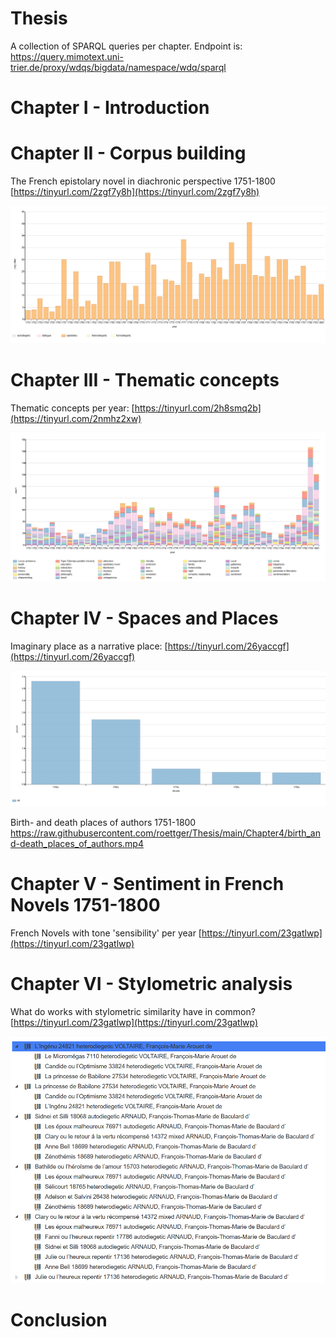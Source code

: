 # Thesis
A collection of SPARQL queries per chapter. Endpoint is: https://query.mimotext.uni-trier.de/proxy/wdqs/bigdata/namespace/wdq/sparql

# Chapter I - Introduction 

# Chapter II - Corpus building 

The French epistolary novel in diachronic perspective 1751-1800 [https://tinyurl.com/2zgf7y8h](https://tinyurl.com/2zgf7y8h)

![The epistolary novel in diachronic perspective](https://raw.githubusercontent.com/roettger/Thesis/main/Chapter6/epistolary_novels_over_time_procentual.PNG)


# Chapter III - Thematic concepts

Thematic concepts per year: [https://tinyurl.com/2h8smq2b](https://tinyurl.com/2nmhz2xw)

![Thematic concepts per year](https://raw.githubusercontent.com/roettger/Thesis/main/Chapter3/thematic_concepts_per_year.PNG)

# Chapter IV - Spaces and Places 

Imaginary place as a narrative place: [https://tinyurl.com/26yaccgf](https://tinyurl.com/26yaccgf)

![Imaginary place as a narrative place](https://raw.githubusercontent.com/roettger/Thesis/main/Chapter4/imaginary_place_per_decade.PNG)

Birth- and death places of authors 1751-1800
https://raw.githubusercontent.com/roettger/Thesis/main/Chapter4/birth_and-death_places_of_authors.mp4


# Chapter V - Sentiment in French Novels 1751-1800

French Novels with tone 'sensibility' per year [https://tinyurl.com/23gatlwp](https://tinyurl.com/23gatlwp) 

# Chapter VI - Stylometric analysis 

What do works with stylometric similarity have in common? [https://tinyurl.com/23gatlwp](https://tinyurl.com/23gatlwp)

![Stylometric analysis ](https://raw.githubusercontent.com/roettger/Thesis/main/Chapter6/stylometric_similarity_tree.PNG)

# Conclusion 
